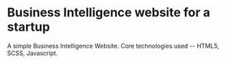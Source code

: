 # Business Intelligence website for a startup
A simple Business Intelligence Website.
Core technologies used -- HTML5, SCSS, Javascript.
